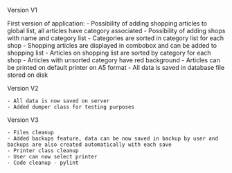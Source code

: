 Version V1

First version of application:
    - Possibility of adding shopping articles to global list, all articles have category associated
    - Possibility of adding shops with name and category list
    - Categories are sorted in category list for each shop
    - Shopping articles are displayed in combobox and can be added to shopping list
    - Articles on shopping list are sorted by category for each shop
    - Articles with unsorted category have red background
    - Articles can be printed on default printer on A5 format
    - All data is saved in database file stored on disk

Version V2

    - All data is now saved on server
    - Added dumper class for testing purposes

Version V3

    - Files cleanup
    - Added backups feature, data can be now saved in backup by user and backups are also created automatically with each save
    - Printer class cleanup
    - User can now select printer
    - Code cleanup - pylint


